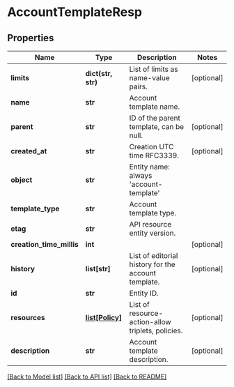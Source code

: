 # AccountTemplateResp

## Properties
Name | Type | Description | Notes
------------ | ------------- | ------------- | -------------
**limits** | **dict(str, str)** | List of limits as name-value pairs. | [optional] 
**name** | **str** | Account template name. | 
**parent** | **str** | ID of the parent template, can be null. | [optional] 
**created_at** | **str** | Creation UTC time RFC3339. | [optional] 
**object** | **str** | Entity name: always &#39;account-template&#39; | 
**template_type** | **str** | Account template type. | 
**etag** | **str** | API resource entity version. | 
**creation_time_millis** | **int** |  | [optional] 
**history** | **list[str]** | List of editorial history for the account template. | [optional] 
**id** | **str** | Entity ID. | 
**resources** | [**list[Policy]**](Policy.md) | List of resource-action-allow triplets, policies. | [optional] 
**description** | **str** | Account template description. | [optional] 

[[Back to Model list]](../README.md#documentation-for-models) [[Back to API list]](../README.md#documentation-for-api-endpoints) [[Back to README]](../README.md)


